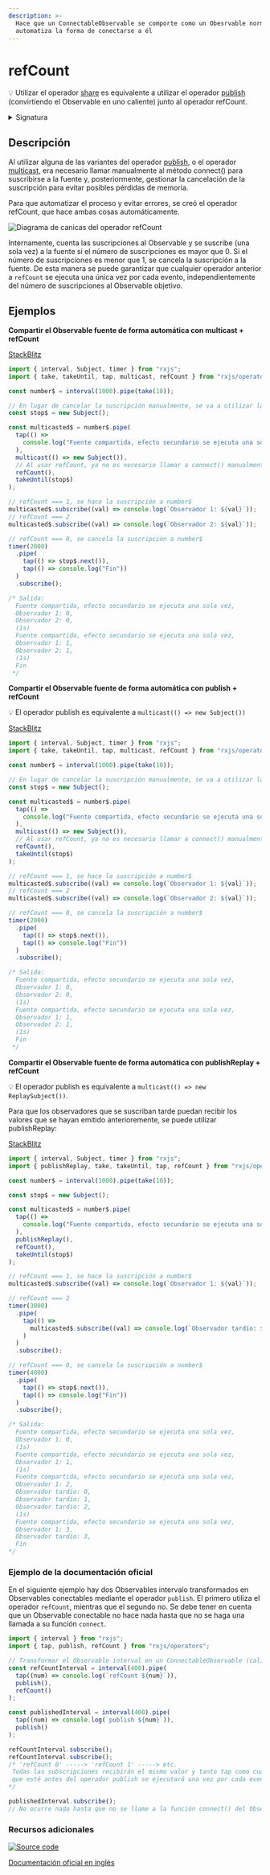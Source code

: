 ```yaml
---
description: >-
  Hace que un ConnectableObservable se comporte como un Obesrvable normal, y
  automatiza la forma de conectarse a él
---
```


# refCount

💡 Utilizar el operador [share](../../../operators/multicasting/share/) es equivalente a utilizar el operador [publish](../../../operators/multicasting/publish/) (convirtiendo el Observable en uno caliente) junto al operador refCount.

<details>

<summary>Signatura</summary>

#### Firma

`refCount<T>(): MonoTypeOperatorFunction<T>`

#### Parámetros

No recibe ningún parámetro.

### Retorna

`MonoTypeOperatorFunction<T>`

</details>

## Descripción

Al utilizar alguna de las variantes del operador [publish](../../../operators/multicasting/publish/), o el operador [multicast](../../../operators/multicasting/multicast/), era necesario llamar manualmente al método connect() para suscribirse a la fuente y, posteriormente, gestionar la cancelación de la suscripción para evitar posibles pérdidas de memoria.

Para que automatizar el proceso y evitar errores, se creó el operador refCount, que hace ambas cosas automáticamente.

![Diagrama de canicas del operador refCount](../../../assets/images/marble-diagrams/multicasting/refCount.png)

Internamente, cuenta las suscripciones al Observable y se suscribe (una sola vez) a la fuente si el número de suscripciones es mayor que 0. Si el número de suscripciones es menor que 1, se cancela la suscripción a la fuente. De esta manera se puede garantizar que cualquier operador anterior a `refCount` se ejecuta una única vez por cada evento, independientemente del número de suscripciones al Observable objetivo.

## Ejemplos

**Compartir el Observable fuente de forma automática con multicast + refCount**

[StackBlitz](https://stackblitz.com/edit/docu-rxjs-refcount-multicast?file=index.ts)

```javascript
import { interval, Subject, timer } from "rxjs";
import { take, takeUntil, tap, multicast, refCount } from "rxjs/operators";

const number$ = interval(1000).pipe(take(10));

// En lugar de cancelar la suscripción manualmente, se va a utilizar la técnica takeUntil + Subject
const stop$ = new Subject();

const multicasted$ = number$.pipe(
  tap(() =>
    console.log("Fuente compartida, efecto secundario se ejecuta una sola vez")
  ),
  multicast(() => new Subject()),
  // Al usar refCount, ya no es necesario llamar a connect() manualmente
  refCount(),
  takeUntil(stop$)
);

// refCount === 1, se hace la suscripción a number$
multicasted$.subscribe((val) => console.log(`Observador 1: ${val}`));
// refCount === 2
multicasted$.subscribe((val) => console.log(`Observador 2: ${val}`));

// refCount === 0, se cancela la suscripción a number$
timer(2000)
  .pipe(
    tap(() => stop$.next()),
    tap(() => console.log("Fin"))
  )
  .subscribe();

/* Salida:
  Fuente compartida, efecto secundario se ejecuta una sola vez,
  Observador 1: 0,
  Observador 2: 0,
  (1s)
  Fuente compartida, efecto secundario se ejecuta una sola vez,
  Observador 1: 1,
  Observador 2: 1,
  (1s) 
  Fin
 */
```

**Compartir el Observable fuente de forma automática con publish + refCount**

💡 El operador publish es equivalente a `multicast(() => new Subject())`

[StackBlitz](refCount.md)

```javascript
import { interval, Subject, timer } from "rxjs";
import { take, takeUntil, tap, multicast, refCount } from "rxjs/operators";

const number$ = interval(1000).pipe(take(10));

// En lugar de cancelar la suscripción manualmente, se va a utilizar la técnica takeUntil + Subject
const stop$ = new Subject();

const multicasted$ = number$.pipe(
  tap(() =>
    console.log("Fuente compartida, efecto secundario se ejecuta una sola vez")
  ),
  multicast(() => new Subject()),
  // Al usar refCount, ya no es necesario llamar a connect() manualmente
  refCount(),
  takeUntil(stop$)
);

// refCount === 1, se hace la suscripción a number$
multicasted$.subscribe((val) => console.log(`Observador 1: ${val}`));
// refCount === 2
multicasted$.subscribe((val) => console.log(`Observador 2: ${val}`));

// refCount === 0, se cancela la suscripción a number$
timer(2000)
  .pipe(
    tap(() => stop$.next()),
    tap(() => console.log("Fin"))
  )
  .subscribe();

/* Salida:
  Fuente compartida, efecto secundario se ejecuta una sola vez,
  Observador 1: 0,
  Observador 2: 0,
  (1s)
  Fuente compartida, efecto secundario se ejecuta una sola vez,
  Observador 1: 1,
  Observador 2: 1,
  (1s) 
  Fin
 */
```

**Compartir el Observable fuente de forma automática con publishReplay + refCount**

💡 El operador publish es equivalente a `multicast(() => new ReplaySubject())`.

Para que los observadores que se suscriban tarde puedan recibir los valores que se hayan emitido anterioremente, se puede utilizar publishReplay:

[StackBlitz](https://stackblitz.com/edit/docu-rxjs-refcount-publishreplay?file=index.ts)

```javascript
import { interval, Subject, timer } from "rxjs";
import { publishReplay, take, takeUntil, tap, refCount } from "rxjs/operators";

const number$ = interval(1000).pipe(take(10));

const stop$ = new Subject();

const multicasted$ = number$.pipe(
  tap(() =>
    console.log("Fuente compartida, efecto secundario se ejecuta una sola vez")
  ),
  publishReplay(),
  refCount(),
  takeUntil(stop$)
);

// refCount === 1, se hace la suscripción a number$
multicasted$.subscribe((val) => console.log(`Observador 1: ${val}`));

// refCount === 2
timer(3000)
  .pipe(
    tap(() =>
      multicasted$.subscribe((val) => console.log(`Observador tardío: ${val}`))
    )
  )
  .subscribe();

// refCount === 0, se cancela la suscripción a number$
timer(4000)
  .pipe(
    tap(() => stop$.next()),
    tap(() => console.log("Fin"))
  )
  .subscribe();

/* Salida:
  Fuente compartida, efecto secundario se ejecuta una sola vez,
  Observador 1: 0,
  (1s)
  Fuente compartida, efecto secundario se ejecuta una sola vez,
  Observador 1: 1,
  (1s) 
  Fuente compartida, efecto secundario se ejecuta una sola vez,
  Observador 1: 2,
  Observador tardío: 0,
  Observador tardío: 1,
  Observador tardío: 2,
  (1s)
  Fuente compartida, efecto secundario se ejecuta una sola vez,
  Observador 1: 3,
  Observador tardío: 3,
  Fin
*/
```

### Ejemplo de la documentación oficial

En el siguiente ejemplo hay dos Observables intervalo transformados en Observables conectables mediante el operador `publish`. El primero utiliza el operador `refCount`, mientras que el segundo no. Se debe tener en cuenta que un Observable conectable no hace nada hasta que no se haga una llamada a su función `connect`.

```javascript
import { interval } from "rxjs";
import { tap, publish, refCount } from "rxjs/operators";

// Transformar el Observable interval en un ConnectableObservable (caliente)
const refCountInterval = interval(400).pipe(
  tap((num) => console.log(`refCount ${num}`)),
  publish(),
  refCount()
);

const publishedInterval = interval(400).pipe(
  tap((num) => console.log(`publish ${num}`)),
  publish()
);

refCountInterval.subscribe();
refCountInterval.subscribe();
/* 'refCount 0' -----> 'refCount 1' -----> etc.
 Todas las subscripciones recibirán el mismo valor y tanto tap como cualquier otro operador
 que esté antes del operador publish se ejecutará una vez por cada evento, independientemente del número de suscripciones
*/

publishedInterval.subscribe();
// No ocurre nada hasta que no se llame a la función connect() del Observable
```

### Recursos adicionales

[![Source code](assets/icons/source-code.png)](https://github.com/ReactiveX/rxjs/blob/master/src/internal/operators/refCount.ts)

[Documentación oficial en inglés](https://rxjs.dev/api/operators/refCount)
